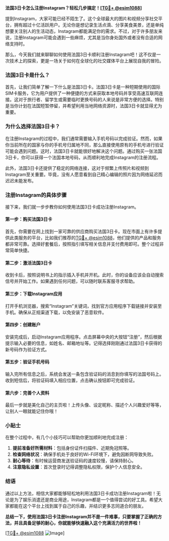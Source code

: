 **法国3日卡怎么注册Instagram？轻松几步搞定！[[TG💪+ @esim1088](https://t.me/s/esim1088)]**

提到Instagram，大家可能已经不陌生了。这个全球最大的图片和视频分享社交平台，拥有超过十亿活跃用户。无论你是想记录生活点滴、分享美食美景，还是单纯想要关注别人的生活动态，Instagram都能满足你的需求。不过，对于许多朋友来说，注册Instagram可能会遇到一些麻烦，尤其是当你身处国外或者没有合适的网络支持时。

那么，今天我们就来聊聊如何使用法国3日卡顺利注册Instagram吧！这不仅是一次技术上的探索，更是一场关于如何在全球化的社交媒体平台上展现自我的冒险。

### 法国3日卡是什么？

首先，让我们简单了解一下什么是法国3日卡。法国3日卡是一种短期使用的国际SIM卡服务，它为用户提供了一种便捷的方式来获取本地号码并享受高速互联网连接。这对于旅行者、留学生或需要临时更换号码的人来说是非常方便的选择。特别是当你计划在法国短暂停留，并希望利用当地网络资源时，法国3日卡就显得尤为重要。

### 为什么选择法国3日卡？

在注册Instagram的过程中，我们通常需要输入手机号码以完成验证。然而，如果你当前所在的国家与你的手机号归属地不同，那么直接使用原有的手机号进行验证可能会遇到问题。这时，法国3日卡就能很好地解决这个问题。通过购买一张法国3日卡，你可以获得一个法国本地号码，从而顺利地完成Instagram的注册流程。

此外，法国3日卡还提供了稳定的网络连接，这对于频繁上传照片和视频到Instagram至关重要。毕竟，没有人愿意看到自己精心编辑的照片因为网络延迟而迟迟未能发布。

### 注册Instagram的具体步骤

接下来，我们就一步步教你如何使用法国3日卡成功注册Instagram。

#### 第一步：购买法国3日卡

首先，你需要在网上找到一家可靠的供应商购买法国3日卡。现在市面上有许多提供此类服务的平台，比如我们推荐的[TG💪+ @esim1088](https://t.me/s/esim1088)，他们提供的产品和服务都非常可靠。选择好套餐后，按照指引填写相关信息并支付费用即可。整个过程非常简单快捷。

#### 第二步：激活法国3日卡

收到卡后，按照说明书上的指示插入手机并开机。此时，你的设备应该会自动搜索信号并开始工作。如果遇到任何问题，可以随时联系客服寻求帮助。

#### 第三步：下载Instagram应用

打开手机浏览器，搜索“Instagram”关键词，找到官方应用程序下载链接并安装至手机。确保从正规渠道下载，以免安装了恶意软件。

#### 第四步：创建账户

安装完成后，启动Instagram应用程序。点击屏幕中央的大按钮“注册”，然后根据提示输入必要的信息，如姓名、邮箱地址等。记得选择刚刚通过法国3日卡获得的新号码作为验证方式。

#### 第五步：验证手机号码

输入完所有信息之后，系统会发送一条包含验证码的消息到你填写的法国号码上。收到短信后，将验证码填入相应位置，点击确认按钮即可完成验证。

#### 第六步：完善个人资料

最后一步就是美化自己的主页啦！上传头像、设定昵称、描述个人兴趣爱好等等，让别人一眼就能记住你哦！

### 小贴士

在整个过程中，有几个小技巧可以帮助你更加顺利地完成注册：

1. **提前准备好所需材料**：包括身份证件扫描件、近期免冠照等。
2. **检查网络状况**：确保手机处于良好的Wi-Fi环境下，避免因断网导致失败。
3. **耐心等待**：有时候运营商发送验证码的速度较慢，请保持耐心。
4. **注意隐私设置**：首次登录时记得调整隐私权限，保护个人信息安全。

### 结语

通过以上方法，相信大家都能够轻松地利用法国3日卡成功注册Instagram啦！无论是为了娱乐消遣还是商业用途，Instagram都是一个值得尝试的好工具。希望大家都能在这个平台上找到属于自己的乐趣，并结识更多志同道合的朋友。

**总结一下，使用法国3日卡注册Instagram并不是一件难事，只要掌握了正确的方法，并且具备足够的耐心，你就能够快速融入这个充满活力的世界啦！**

[[TG💪+ @esim1088](https://t.me/s/esim1088) ![Image](https://i.postimg.cc/4NQfJmqS/Snipaste-2025-05-13-00-14-12.png)]